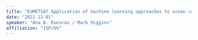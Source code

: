 ```yaml
---
title: "EUMETSAT Application of machine learning approaches to ocean colour topics"
date: "2021-11-01"
speaker: "Ana B. Ruescas / Mark Higgins"
affiliation: "ISP/UV"
---
```

